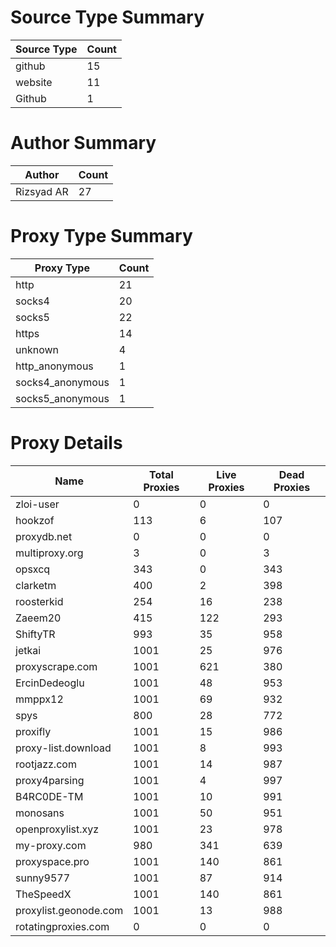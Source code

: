 # Source Type Summary

| Source Type | Count |
|-------------|-------|
| github | 15 |
| website | 11 |
| Github | 1 |


# Author Summary

| Author | Count |
|--------|-------|
| Rizsyad AR | 27 |


# Proxy Type Summary

| Proxy Type | Count |
|------------|-------|
| http | 21 |
| socks4 | 20 |
| socks5 | 22 |
| https | 14 |
| unknown | 4 |
| http_anonymous | 1 |
| socks4_anonymous | 1 |
| socks5_anonymous | 1 |


# Proxy Details

| Name | Total Proxies | Live Proxies | Dead Proxies |
|------|---------------|--------------|---------------|
| zloi-user | 0 | 0 | 0 |
| hookzof | 113 | 6 | 107 |
| proxydb.net | 0 | 0 | 0 |
| multiproxy.org | 3 | 0 | 3 |
| opsxcq | 343 | 0 | 343 |
| clarketm | 400 | 2 | 398 |
| roosterkid | 254 | 16 | 238 |
| Zaeem20 | 415 | 122 | 293 |
| ShiftyTR | 993 | 35 | 958 |
| jetkai | 1001 | 25 | 976 |
| proxyscrape.com | 1001 | 621 | 380 |
| ErcinDedeoglu | 1001 | 48 | 953 |
| mmppx12 | 1001 | 69 | 932 |
| spys | 800 | 28 | 772 |
| proxifly | 1001 | 15 | 986 |
| proxy-list.download | 1001 | 8 | 993 |
| rootjazz.com | 1001 | 14 | 987 |
| proxy4parsing | 1001 | 4 | 997 |
| B4RC0DE-TM | 1001 | 10 | 991 |
| monosans | 1001 | 50 | 951 |
| openproxylist.xyz | 1001 | 23 | 978 |
| my-proxy.com | 980 | 341 | 639 |
| proxyspace.pro | 1001 | 140 | 861 |
| sunny9577 | 1001 | 87 | 914 |
| TheSpeedX | 1001 | 140 | 861 |
| proxylist.geonode.com | 1001 | 13 | 988 |
| rotatingproxies.com | 0 | 0 | 0 |
